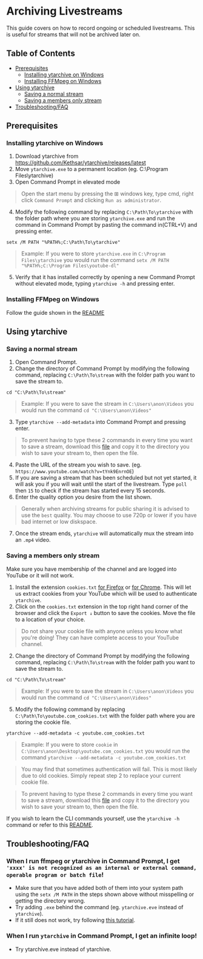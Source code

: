 # Archiving Livestreams
This guide covers on how to record ongoing or scheduled livestreams. This is useful for streams that will not be archived later on.

## Table of Contents
- [Prerequisites](#prerequisites)
   - [Installing ytarchive on Windows](#installing-ytarchive-on-windows)
   - [Installing FFMpeg on Windows](#installing-ffmpeg-on-windows)
- [Using ytarchive](#using-ytarchive)
   - [Saving a normal stream](#saving-a-normal-stream)
   - [Saving a members only stream](#saving-a-members-only-stream)
- [Troubleshooting/FAQ](#troubleshootingfaq)

## Prerequisites
### Installing ytarchive on Windows
1. Download ytarchive from https://github.com/Kethsar/ytarchive/releases/latest
2. Move `ytarchive.exe` to a permanent location (eg. C:\Program Files\ytarchive)
3. Open Command Prompt in elevated mode
> Open the start menu by pressing the ⊞ windows key, type cmd, right click `Command Prompt` and clicking `Run as administrator`.
4. Modify the following command by replacing `C:\Path\To\ytarchive` with the folder path where you are storing `ytarchive.exe` and run the command in Command Prompt by pasting the command in(CTRL+V) and pressing enter.
```
setx /M PATH "%PATH%;C:\Path\To\ytarchive"
```
>Example: If you were to store `ytarchive.exe` in `C:\Program Files\ytarchive` you would run the command `setx /M PATH "%PATH%;C:\Program Files\youtube-dl"`
5. Verify that it has installed correctly by opening a new Command Prompt without elevated mode, typing `ytarchive -h` and pressing enter.

### Installing FFMpeg on Windows
Follow the guide shown in the [README](README.md#prerequisites)

## Using ytarchive
### Saving a normal stream
1. Open Command Prompt.
2. Change the directory of Command Prompt by modifying the following command, replacing `C:\Path\To\stream` with the folder path you want to save the stream to.
```
cd "C:\Path\To\stream"
```
>Example: If you were to save the stream in `C:\Users\anon\Videos` you would run the command `cd "C:\Users\anon\Videos"`
3. Type `ytarchive --add-metadata` into Command Prompt and pressing enter.
>To prevent having to type these 2 commands in every time you want to save a stream, download this [file](scripts/ytarchive.ps1) and copy it to the directory you wish to save your stream to, then open the file.
4. Paste the URL of the stream you wish to save. (eg. `https://www.youtube.com/watch?v=tYnk9EnrnOE`)
5. If you are saving a stream that has been scheduled but not yet started, it will ask you if you will wait until the start of the livestream. Type `poll` then `15` to check if the stream has started every 15 seconds.
6. Enter the quality option you desire from the list shown.
> Generally when archiving streams for public sharing it is advised to use the `best` quality. You may choose to use 720p or lower if you have bad internet or low diskspace.
7. Once the stream ends, `ytarchive` will automatically mux the stream into an `.mp4` video.

### Saving a members only stream
Make sure you have membership of the channel and are logged into YouTube or it will not work.
1. Install the extension `cookies.txt` [for Firefox](https://addons.mozilla.org/en-US/firefox/addon/cookies-txt/) or [for Chrome](https://chrome.google.com/webstore/detail/get-cookiestxt/bgaddhkoddajcdgocldbbfleckgcbcid). This will let us extract cookies from your YouTube which will be used to authenticate `ytarchive`.
2. Click on the `cookies.txt` extension in the top right hand corner of the browser and click the `Export ↓` button to save the cookies. Move the file to a location of your choice.
> Do not share your cookie file with anyone unless you know what you're doing! They can have complete access to your YouTube channel.
2. Change the directory of Command Prompt by modifying the following command, replacing `C:\Path\To\stream` with the folder path you want to save the stream to.
```
cd "C:\Path\To\stream"
```
>Example: If you were to save the stream in `C:\Users\anon\Videos` you would run the command `cd "C:\Users\anon\Videos"`
5. Modify the following command by replacing `C:\Path\To\youtube.com_cookies.txt` with the folder path where you are storing the cookie file.
```
ytarchive --add-metadata -c youtube.com_cookies.txt
```
>Example: If you were to store `cookie` in `C:\Users\anon\Desktop\youtube.com_cookies.txt` you would run the command `ytarchive --add-metadata -c youtube.com_cookies.txt`

>You may find that sometimes authentication will fail. This is most likely due to old cookies. Simply repeat step 2 to replace your current cookie file.

>To prevent having to type these 2 commands in every time you want to save a stream, download this [file](scripts/ytarchive.ps1) and copy it to the directory you wish to save your stream to, then open the file.

If you wish to learn the CLI commands yourself, use the `ytarchive -h` command or refer to this [README](https://github.com/Kethsar/ytarchive/blob/master/README.md).

## Troubleshooting/FAQ
### When I run ffmpeg or ytarchive in Command Prompt, I get `'xxxx' is not recognized as an internal or external command, operable program or batch file`!
- Make sure that you have added both of them into your system path using the `setx /M PATH` in the steps shown above without misspelling or getting the directory wrong.
- Try adding `.exe` behind the command (eg. `ytarchive.eve` instead of `ytarchive`).
- If it still does not work, try following [this tutorial](https://www.youtube.com/watch?v=gb9e3m98avk).
### When I run `ytarchive` in Command Prompt, I get an infinite loop!
- Try ytarchive.eve instead of ytarchive.
